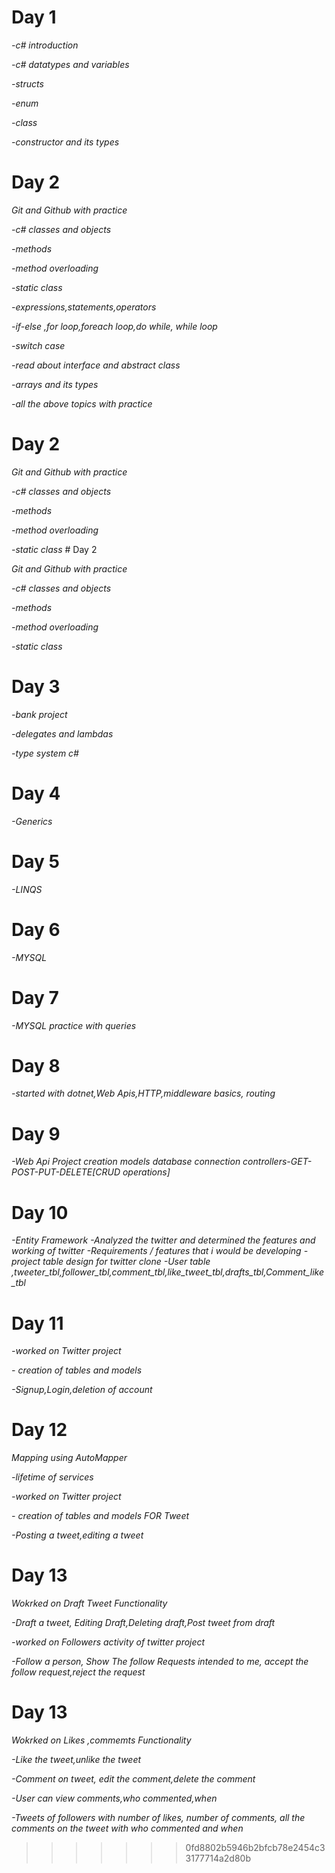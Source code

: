 

# Day 1

*-c# introduction*

*-c# datatypes and variables*

*-structs*

*-enum*

*-class* 

*-constructor and its types* 

# Day 2


*Git and Github with practice*

*-c# classes and objects*

*-methods*

*-method overloading*

*-static class* 

*-expressions,statements,operators* 

*-if-else ,for loop,foreach loop,do while, while loop* 

*-switch case* 

*-read about interface and abstract class*

*-arrays and its types*

*-all the above topics with practice*  


# Day 2


*Git and Github with practice*

*-c# classes and objects*

*-methods*

*-method overloading*

*-static class* # Day 2


*Git and Github with practice*

*-c# classes and objects*

*-methods*

*-method overloading*

*-static class* 

# Day 3


*-bank project*

*-delegates and lambdas*

*-type system c#*

# Day 4


*-Generics*

# Day 5


*-LINQS*


# Day 6


*-MYSQL*

# Day 7


*-MYSQL practice with queries*

# Day 8


*-started with dotnet,Web Apis,HTTP,middleware basics, routing*

# Day 9


*-Web Api Project creation*
*models*
*database connection*
*controllers-GET-POST-PUT-DELETE[CRUD operations]*

# Day 10


*-Entity Framework*
*-Analyzed the twitter and determined the features and working  of twitter*
*-Requirements / features that i would be developing*
*-project table design for twitter clone*
*-User table ,tweeter_tbl,follower_tbl,comment_tbl,like_tweet_tbl,drafts_tbl,Comment_like_tbl*

# Day 11
*-worked on Twitter project*

*- creation of tables and models*

*-Signup,Login,deletion of account*

# Day 12


*Mapping using AutoMapper*

*-lifetime of services*

*-worked on Twitter project*

*- creation of tables and models FOR Tweet*

*-Posting a tweet,editing a tweet*


# Day 13


*Wokrked on Draft Tweet Functionality*

*-Draft a tweet, Editing Draft,Deleting draft,Post tweet from draft*

*-worked on Followers activity of twitter project*

*-Follow a person, Show The follow Requests intended to me, accept the follow request,reject the request*

# Day 13


*Wokrked on Likes ,commemts Functionality*

*-Like the tweet,unlike the tweet*

*-Comment on tweet, edit the comment,delete the comment*

*-User can view comments,who commented,when*

*-Tweets of followers with number of likes, number of  comments, all the comments on the tweet with who commented and when*


>>>>>>> 0fd8802b5946b2bfcb78e2454c33177714a2d80b
